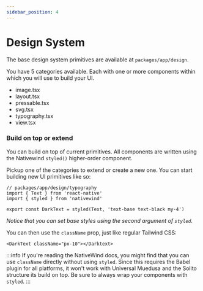 ```yaml
---
sidebar_position: 4
---
```


# Design System

The base design system primitives are available at `packages/app/design`.

You have 5 categories available. Each with one or more components within which you will use to build your UI.

- image.tsx
- layout.tsx
- pressable.tsx
- svg.tsx
- typography.tsx
- view.tsx


### Build on top or extend

You can build on top of current primitives. All components are written using the Nativewind `styled()` higher-order component.

Pickup one of the categories to extend or create a new one. You can start building new UI primitives like so:

```tsx
// packages/app/design/typography
import { Text } from 'react-native'
import { styled } from 'nativewind'

export const DarkText = styled(Text, 'text-base text-black my-4')
```

*Notice that you can set base styles using the second argument of `styled`.*

You can then use the `className` prop, just like regular Tailwind CSS:

```tsx
<DarkText className="px-10"></Darktext>
```


:::info
If you're reading the NativeWind docs, you might find that you can use `className` directly without using `styled`. Since this requires the Babel plugin for all platforms, it won't work with Universal Muedusa and the Solito structure its build on top. Be sure to always wrap your components with `styled`.
:::
